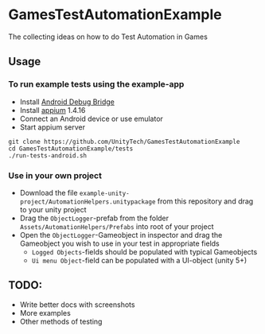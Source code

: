 # GamesTestAutomationExample
The collecting ideas on how to do Test Automation in Games

## Usage
### To run example tests using the example-app
- Install [Android Debug Bridge](http://developer.android.com/tools/help/adb.html)
- Install [appium](http://appium.io/) 1.4.16
- Connect an Android device or use emulator
- Start appium server

```
git clone https://github.com/UnityTech/GamesTestAutomationExample
cd GamesTestAutomationExample/tests
./run-tests-android.sh
```

### Use in your own project
- Download the file `example-unity-project/AutomationHelpers.unitypackage` from this repository and drag to your unity project
- Drag the `ObjectLogger`-prefab from the folder `Assets/AutomationHelpers/Prefabs` into root of your project
- Open the `ObjectLogger`-Gameobject in inspector and drag the Gameobject you wish to use in your test in appropriate fields
  - `Logged Objects`-fields should be populated with typical Gameobjects
  - `Ui menu Object`-field can be populated with a UI-object (unity 5+)

## TODO: 
- Write better docs with screenshots
- More examples
- Other methods of testing
